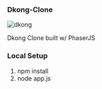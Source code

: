 ### Dkong-Clone

![dkong](http://images.pixly.io/portfolio/dkongClone.png)

Dkong Clone built w/ PhaserJS

### Local Setup
1. npm install
2. node app.js
